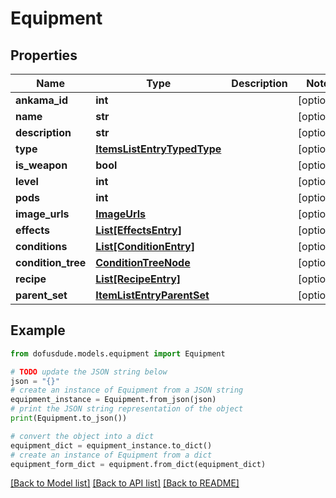 # Equipment


## Properties

Name | Type | Description | Notes
------------ | ------------- | ------------- | -------------
**ankama_id** | **int** |  | [optional] 
**name** | **str** |  | [optional] 
**description** | **str** |  | [optional] 
**type** | [**ItemsListEntryTypedType**](ItemsListEntryTypedType.md) |  | [optional] 
**is_weapon** | **bool** |  | [optional] 
**level** | **int** |  | [optional] 
**pods** | **int** |  | [optional] 
**image_urls** | [**ImageUrls**](ImageUrls.md) |  | [optional] 
**effects** | [**List[EffectsEntry]**](EffectsEntry.md) |  | [optional] 
**conditions** | [**List[ConditionEntry]**](ConditionEntry.md) |  | [optional] 
**condition_tree** | [**ConditionTreeNode**](ConditionTreeNode.md) |  | [optional] 
**recipe** | [**List[RecipeEntry]**](RecipeEntry.md) |  | [optional] 
**parent_set** | [**ItemListEntryParentSet**](ItemListEntryParentSet.md) |  | [optional] 

## Example

```python
from dofusdude.models.equipment import Equipment

# TODO update the JSON string below
json = "{}"
# create an instance of Equipment from a JSON string
equipment_instance = Equipment.from_json(json)
# print the JSON string representation of the object
print(Equipment.to_json())

# convert the object into a dict
equipment_dict = equipment_instance.to_dict()
# create an instance of Equipment from a dict
equipment_form_dict = equipment.from_dict(equipment_dict)
```
[[Back to Model list]](../README.md#documentation-for-models) [[Back to API list]](../README.md#documentation-for-api-endpoints) [[Back to README]](../README.md)


